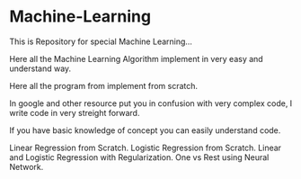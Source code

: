 # Machine-Learning
This is Repository for special Machine Learning... 

Here all the Machine Learning Algorithm implement in very easy and understand way.

Here all the program from implement from scratch.

In google and other resource put you in confusion with very complex code, I write code in very streight forward.

If you have basic knowledge of concept you can easily understand code.



Linear Regression from Scratch.
Logistic Regression from Scratch.
Linear and Logistic Regression with Regularization.
One vs Rest using Neural Network.

